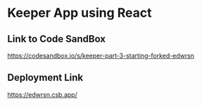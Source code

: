 # Keeper App using React

## Link to Code SandBox
https://codesandbox.io/s/keeper-part-3-starting-forked-edwrsn

## Deployment Link
https://edwrsn.csb.app/